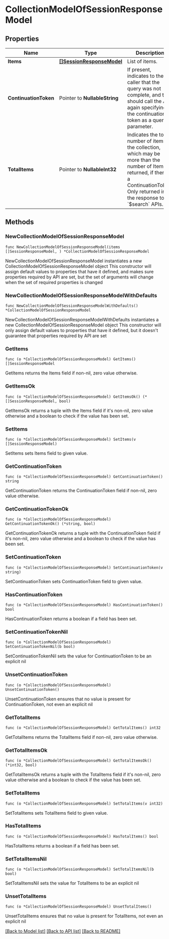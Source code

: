 # CollectionModelOfSessionResponseModel

## Properties

Name | Type | Description | Notes
------------ | ------------- | ------------- | -------------
**Items** | [**[]SessionResponseModel**](SessionResponseModel.md) | List of items. | 
**ContinuationToken** | Pointer to **NullableString** | If present, indicates to the caller that the query was not complete, and they should call the API again specifying the continuation token as a query parameter. | [optional] 
**TotalItems** | Pointer to **NullableInt32** | Indicates the total number of items in the collection, which may be more than the number of Items returned, if there is a ContinuationToken.  Only returned in the response to &#x60;$search&#x60; APIs. | [optional] 

## Methods

### NewCollectionModelOfSessionResponseModel

`func NewCollectionModelOfSessionResponseModel(items []SessionResponseModel, ) *CollectionModelOfSessionResponseModel`

NewCollectionModelOfSessionResponseModel instantiates a new CollectionModelOfSessionResponseModel object
This constructor will assign default values to properties that have it defined,
and makes sure properties required by API are set, but the set of arguments
will change when the set of required properties is changed

### NewCollectionModelOfSessionResponseModelWithDefaults

`func NewCollectionModelOfSessionResponseModelWithDefaults() *CollectionModelOfSessionResponseModel`

NewCollectionModelOfSessionResponseModelWithDefaults instantiates a new CollectionModelOfSessionResponseModel object
This constructor will only assign default values to properties that have it defined,
but it doesn't guarantee that properties required by API are set

### GetItems

`func (o *CollectionModelOfSessionResponseModel) GetItems() []SessionResponseModel`

GetItems returns the Items field if non-nil, zero value otherwise.

### GetItemsOk

`func (o *CollectionModelOfSessionResponseModel) GetItemsOk() (*[]SessionResponseModel, bool)`

GetItemsOk returns a tuple with the Items field if it's non-nil, zero value otherwise
and a boolean to check if the value has been set.

### SetItems

`func (o *CollectionModelOfSessionResponseModel) SetItems(v []SessionResponseModel)`

SetItems sets Items field to given value.


### GetContinuationToken

`func (o *CollectionModelOfSessionResponseModel) GetContinuationToken() string`

GetContinuationToken returns the ContinuationToken field if non-nil, zero value otherwise.

### GetContinuationTokenOk

`func (o *CollectionModelOfSessionResponseModel) GetContinuationTokenOk() (*string, bool)`

GetContinuationTokenOk returns a tuple with the ContinuationToken field if it's non-nil, zero value otherwise
and a boolean to check if the value has been set.

### SetContinuationToken

`func (o *CollectionModelOfSessionResponseModel) SetContinuationToken(v string)`

SetContinuationToken sets ContinuationToken field to given value.

### HasContinuationToken

`func (o *CollectionModelOfSessionResponseModel) HasContinuationToken() bool`

HasContinuationToken returns a boolean if a field has been set.

### SetContinuationTokenNil

`func (o *CollectionModelOfSessionResponseModel) SetContinuationTokenNil(b bool)`

 SetContinuationTokenNil sets the value for ContinuationToken to be an explicit nil

### UnsetContinuationToken
`func (o *CollectionModelOfSessionResponseModel) UnsetContinuationToken()`

UnsetContinuationToken ensures that no value is present for ContinuationToken, not even an explicit nil
### GetTotalItems

`func (o *CollectionModelOfSessionResponseModel) GetTotalItems() int32`

GetTotalItems returns the TotalItems field if non-nil, zero value otherwise.

### GetTotalItemsOk

`func (o *CollectionModelOfSessionResponseModel) GetTotalItemsOk() (*int32, bool)`

GetTotalItemsOk returns a tuple with the TotalItems field if it's non-nil, zero value otherwise
and a boolean to check if the value has been set.

### SetTotalItems

`func (o *CollectionModelOfSessionResponseModel) SetTotalItems(v int32)`

SetTotalItems sets TotalItems field to given value.

### HasTotalItems

`func (o *CollectionModelOfSessionResponseModel) HasTotalItems() bool`

HasTotalItems returns a boolean if a field has been set.

### SetTotalItemsNil

`func (o *CollectionModelOfSessionResponseModel) SetTotalItemsNil(b bool)`

 SetTotalItemsNil sets the value for TotalItems to be an explicit nil

### UnsetTotalItems
`func (o *CollectionModelOfSessionResponseModel) UnsetTotalItems()`

UnsetTotalItems ensures that no value is present for TotalItems, not even an explicit nil

[[Back to Model list]](../README.md#documentation-for-models) [[Back to API list]](../README.md#documentation-for-api-endpoints) [[Back to README]](../README.md)


